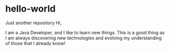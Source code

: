 # hello-world
Just another repository
Hi,

I am a Java Developer, and I like to learn new things. This is a good thing as I am always discovering new technologies and evolving my understanding of those that I already know!
